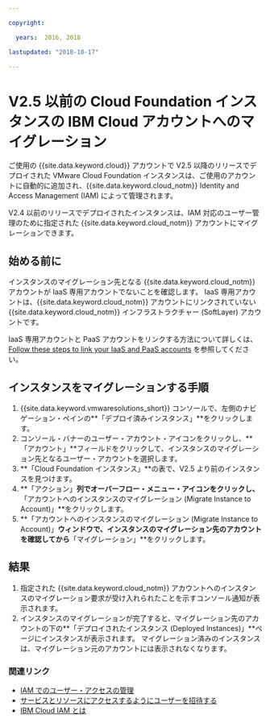 ```yaml
---

copyright:

  years:  2016, 2018

lastupdated: "2018-10-17"

---
```


# V2.5 以前の Cloud Foundation インスタンスの IBM Cloud アカウントへのマイグレーション

ご使用の {{site.data.keyword.cloud}} アカウントで V2.5 以降のリリースでデプロイされた VMware Cloud Foundation インスタンスは、ご使用のアカウントに自動的に追加され、{{site.data.keyword.cloud_notm}} Identity and Access Management (IAM) によって管理されます。

V2.4 以前のリリースでデプロイされたインスタンスは、IAM 対応のユーザー管理のために指定された {{site.data.keyword.cloud_notm}} アカウントにマイグレーションできます。

## 始める前に

インスタンスのマイグレーション先となる {{site.data.keyword.cloud_notm}} アカウントが IaaS 専用アカウントでないことを確認します。 IaaS 専用アカウントは、{{site.data.keyword.cloud_notm}} アカウントにリンクされていない {{site.data.keyword.cloud_notm}} インフラストラクチャー (SoftLayer) アカウントです。

IaaS 専用アカウントと PaaS アカウントをリンクする方法について詳しくは、[Follow these steps to link your IaaS and PaaS accounts](https://www.ibm.com/blogs/bluemix/2018/03/follow-steps-link-iaas-paas-accounts/) を参照してください。

## インスタンスをマイグレーションする手順

1. {{site.data.keyword.vmwaresolutions_short}} コンソールで、左側のナビゲーション・ペインの**「デプロイ済みインスタンス」**をクリックします。
2. コンソール・バナーのユーザー・アカウント・アイコンをクリックし、**「アカウント」**フィールドをクリックして、インスタンスのマイグレーション先となるユーザー・アカウントを選択します。
3. **「Cloud Foundation インスタンス」**の表で、V2.5 より前のインスタンスを見つけます。
4. **「アクション」**列でオーバーフロー・メニュー・アイコンをクリックし、**「アカウントへのインスタンスのマイグレーション (Migrate Instance to Account)」**をクリックします。
5. **「アカウントへのインスタンスのマイグレーション (Migrate Instance to Account)」**ウィンドウで、インスタンスのマイグレーション先のアカウントを確認してから**「マイグレーション」**をクリックします。

## 結果

1. 指定された {{site.data.keyword.cloud_notm}} アカウントへのインスタンスのマイグレーション要求が受け入れられたことを示すコンソール通知が表示されます。
2. インスタンスのマイグレーションが完了すると、マイグレーション先のアカウントの下の**「デプロイされたインスタンス (Deployed Instances)」**ページにインスタンスが表示されます。 マイグレーション済みのインスタンスは、マイグレーション元のアカウントには表示されなくなります。

### 関連リンク

* [IAM でのユーザー・アクセスの管理](../vmonic/iam.html)
* [サービスとリソースにアクセスするようにユーザーを招待する](../vmonic/iamuserinvite.html)
* [IBM Cloud IAM とは](../../../iam/index.html)
